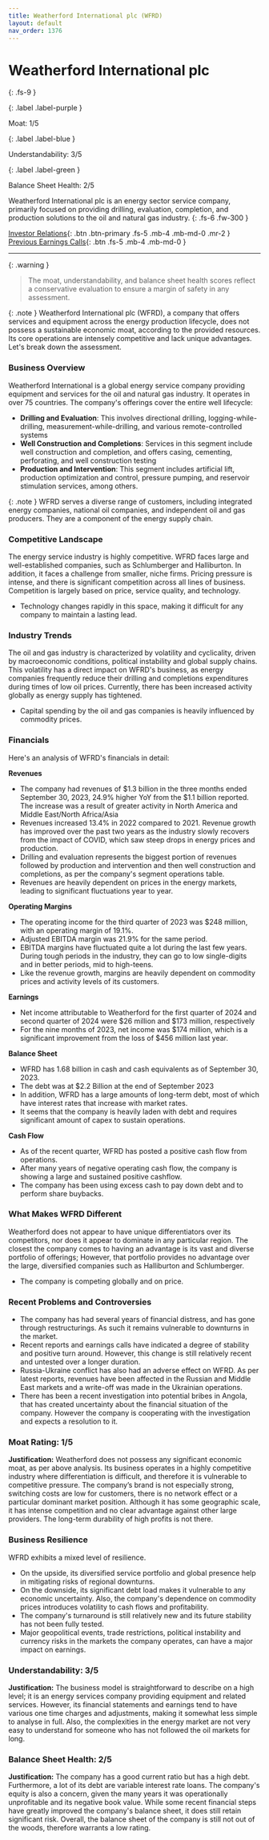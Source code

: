```yaml
---
title: Weatherford International plc (WFRD)
layout: default
nav_order: 1376
---
```


# Weatherford International plc
{: .fs-9 }

{: .label .label-purple }

Moat: 1/5

{: .label .label-blue }

Understandability: 3/5

{: .label .label-green }

Balance Sheet Health: 2/5

Weatherford International plc is an energy sector service company, primarily focused on providing drilling, evaluation, completion, and production solutions to the oil and natural gas industry.
{: .fs-6 .fw-300 }

[Investor Relations](https://www.google.com/search?q=WFRD+investor+relations){: .btn .btn-primary .fs-5 .mb-4 .mb-md-0 .mr-2 }
[Previous Earnings Calls](https://discountingcashflows.com/company/WFRD/transcripts/){: .btn .fs-5 .mb-4 .mb-md-0 }

---

{: .warning }
>The moat, understandability, and balance sheet health scores reflect a conservative evaluation to ensure a margin of safety in any assessment.



{: .note }
Weatherford International plc (WFRD), a company that offers services and equipment across the energy production lifecycle, does not possess a sustainable economic moat, according to the provided resources. Its core operations are intensely competitive and lack unique advantages. Let's break down the assessment.

### Business Overview

Weatherford International is a global energy service company providing equipment and services for the oil and natural gas industry.  It operates in over 75 countries. The company's offerings cover the entire well lifecycle:
*   **Drilling and Evaluation**: This involves directional drilling, logging-while-drilling, measurement-while-drilling, and various remote-controlled systems
*   **Well Construction and Completions**: Services in this segment include well construction and completion, and offers casing, cementing, perforating, and well construction testing
*   **Production and Intervention**: This segment includes artificial lift, production optimization and control, pressure pumping, and reservoir stimulation services, among others.

{: .note }
WFRD serves a diverse range of customers, including integrated energy companies, national oil companies, and independent oil and gas producers. They are a component of the energy supply chain.

### Competitive Landscape
The energy service industry is highly competitive. WFRD faces large and well-established companies, such as Schlumberger and Halliburton. In addition, it faces a challenge from smaller, niche firms. Pricing pressure is intense, and there is significant competition across all lines of business. Competition is largely based on price, service quality, and technology.
*   Technology changes rapidly in this space, making it difficult for any company to maintain a lasting lead.

### Industry Trends
The oil and gas industry is characterized by volatility and cyclicality, driven by macroeconomic conditions, political instability and global supply chains. This volatility has a direct impact on WFRD's business, as energy companies frequently reduce their drilling and completions expenditures during times of low oil prices. Currently, there has been increased activity globally as energy supply has tightened.
*   Capital spending by the oil and gas companies is heavily influenced by commodity prices.

### Financials
Here's an analysis of WFRD's financials in detail:

**Revenues**
*   The company had revenues of $1.3 billion in the three months ended September 30, 2023, 24.9% higher YoY from the $1.1 billion reported. The increase was a result of greater activity in North America and Middle East/North Africa/Asia
*   Revenues increased 13.4% in 2022 compared to 2021. Revenue growth has improved over the past two years as the industry slowly recovers from the impact of COVID, which saw steep drops in energy prices and production.
*   Drilling and evaluation represents the biggest portion of revenues followed by production and intervention and then well construction and completions, as per the company's segment operations table.
*   Revenues are heavily dependent on prices in the energy markets, leading to significant fluctuations year to year.

**Operating Margins**
*    The operating income for the third quarter of 2023 was $248 million, with an operating margin of 19.1%.
*    Adjusted EBITDA margin was 21.9% for the same period.
*   EBITDA margins have fluctuated quite a lot during the last few years. During tough periods in the industry, they can go to low single-digits and in better periods, mid to high-teens.
*   Like the revenue growth, margins are heavily dependent on commodity prices and activity levels of its customers.

**Earnings**
*   Net income attributable to Weatherford for the first quarter of 2024 and second quarter of 2024 were $26 million and $173 million, respectively
*    For the nine months of 2023, net income was $174 million, which is a significant improvement from the loss of $456 million last year. 

**Balance Sheet**
*   WFRD has 1.68 billion in cash and cash equivalents as of September 30, 2023.
*  The debt was at $2.2 Billion at the end of September 2023
*  In addition, WFRD has a large amounts of long-term debt, most of which have interest rates that increase with market rates.
*   It seems that the company is heavily laden with debt and requires significant amount of capex to sustain operations.

**Cash Flow**
*   As of the recent quarter, WFRD has posted a positive cash flow from operations.
*   After many years of negative operating cash flow, the company is showing a large and sustained positive cashflow.
*   The company has been using excess cash to pay down debt and to perform share buybacks.

### What Makes WFRD Different
Weatherford does not appear to have unique differentiators over its competitors, nor does it appear to dominate in any particular region. The closest the company comes to having an advantage is its vast and diverse portfolio of offerings; However, that portfolio provides no advantage over the large, diversified companies such as Halliburton and Schlumberger.
*   The company is competing globally and on price.

### Recent Problems and Controversies

*   The company has had several years of financial distress, and has gone through restructurings. As such it remains vulnerable to downturns in the market.
*   Recent reports and earnings calls have indicated a degree of stability and positive turn around. However, this change is still relatively recent and untested over a longer duration.
*   Russia-Ukraine conflict has also had an adverse effect on WFRD. As per latest reports, revenues have been affected in the Russian and Middle East markets and a write-off was made in the Ukrainian operations.
*    There has been a recent investigation into potential bribes in Angola, that has created uncertainty about the financial situation of the company. However the company is cooperating with the investigation and expects a resolution to it.

### Moat Rating: 1/5

**Justification:** Weatherford does not possess any significant economic moat, as per above analysis. Its business operates in a highly competitive industry where differentiation is difficult, and therefore it is vulnerable to competitive pressure. The company’s brand is not especially strong, switching costs are low for customers, there is no network effect or a particular dominant market position. Although it has some geographic scale, it has intense competition and no clear advantage against other large providers. The long-term durability of high profits is not there.

### Business Resilience
WFRD exhibits a mixed level of resilience.
*   On the upside, its diversified service portfolio and global presence help in mitigating risks of regional downturns.
*   On the downside, its significant debt load makes it vulnerable to any economic uncertainty. Also, the company's dependence on commodity prices introduces volatility to cash flows and profitability.
*   The company's turnaround is still relatively new and its future stability has not been fully tested.
*   Major geopolitical events, trade restrictions, political instability and currency risks in the markets the company operates, can have a major impact on earnings.

### Understandability: 3/5
**Justification:** The business model is straightforward to describe on a high level; it is an energy services company providing equipment and related services. However, its financial statements and earnings tend to have various one time charges and adjustments, making it somewhat less simple to analyse in full. Also, the complexities in the energy market are not very easy to understand for someone who has not followed the oil markets for long.

### Balance Sheet Health: 2/5
**Justification:** The company has a good current ratio but has a high debt. Furthermore, a lot of its debt are variable interest rate loans. The company's equity is also a concern, given the many years it was operationally unprofitable and its negative book value. While some recent financial steps have greatly improved the company's balance sheet, it does still retain significant risk. Overall, the balance sheet of the company is still not out of the woods, therefore warrants a low rating.
